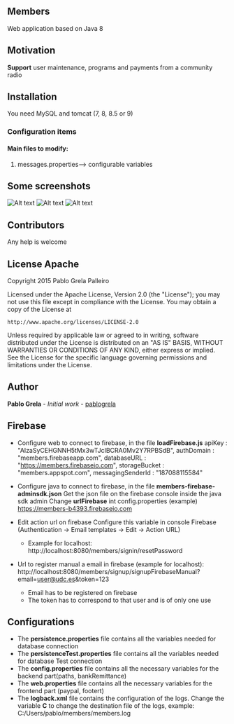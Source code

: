 ## Members

Web application based on Java 8

## Motivation

**Support** user maintenance, programs and payments from a community radio

## Installation

You need MySQL and tomcat (7, 8, 8.5 or 9)

### Configuration items

#### Main files to modify:
1. messages.properties--> configurable variables


## Some screenshots
![Alt text](https://cloud.githubusercontent.com/assets/11063006/21263537/ad5fcb84-c397-11e6-94aa-caeadaaa2424.png "CUACFM home")
![Alt text](https://cloud.githubusercontent.com/assets/11063006/21263521/93bbf586-c397-11e6-83d7-a2b97f0b3a47.png "Users")
![Alt text](https://cloud.githubusercontent.com/assets/11063006/21263527/9d5f26ee-c397-11e6-8963-398308facea3.png "Info user")

## Contributors

Any help is welcome


## License Apache
 
   Copyright 2015 Pablo Grela Palleiro

Licensed under the Apache License, Version 2.0 (the "License");
you may not use this file except in compliance with the License.
You may obtain a copy of the License at

    http://www.apache.org/licenses/LICENSE-2.0

Unless required by applicable law or agreed to in writing, software
distributed under the License is distributed on an "AS IS" BASIS,
WITHOUT WARRANTIES OR CONDITIONS OF ANY KIND, either express or implied.
See the License for the specific language governing permissions and
limitations under the License.
 
## Author
**Pablo Grela** - *Initial work* - [pablogrela](https://github.com/pablogrela)


## Firebase
- Configure web to connect to firebase, in the file **loadFirebase.js**
	apiKey : "AIzaSyCEHGNNH5tMx3wTJcIBCRA0Mv2Y7RPBSdB",
	authDomain : "members.firebaseapp.com",
	databaseURL : "https://members.firebaseio.com",
	storageBucket : "members.appspot.com",
	messagingSenderId : "187088115584"
	
- Configure java to connect to firebase, in the file **members-firebase-adminsdk.json**
	Get the json file on the firebase console inside the java sdk admin
	Change **urlFirebase** int config.properties (example)
		https://members-b4393.firebaseio.com

- Edit action url on firebase 
	Configure this variable in console Firebase (Authentication -> Email templates -> Edit -> Action URL)
	- Example for localhost:
		http://localhost:8080/members/signin/resetPassword

- Url to register manual a email in firebase (example for localhost):
	http://localhost:8080/members/signup/signupFirebaseManual?email=user@udc.es&token=123
	- Email has to be registered on firebase
    - The token has to correspond to that user and is of only one use


## Configurations
- The **persistence.properties** file contains all the variables needed for database connection
- The **persistenceTest.properties** file contains all the variables needed for database Test connection
- The **config.properties** file contains all the necessary variables for the backend part(paths, bankRemittance)
- The **web.properties** file contains all the necessary variables for the frontend part (paypal, footert)
- The **logback.xml** file contains the configuration of the logs. Change the variable **<file>C** to change the destination file of the logs, example:
 	<file>C:/Users/pablo/members/members.log</file>
